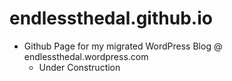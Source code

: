 # endlessthedal.github.io

- Github Page for my migrated WordPress Blog @ endlessthedal.wordpress.com
  - Under Construction
